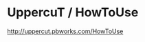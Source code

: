 <!--
id: 465640857
link: http://kevinisom.info/post/465640857/uppercut-howtouse
slug: uppercut-howtouse
date: Tue Mar 23 2010 02:44:54 GMT+1300 (NZDT)
raw: {"blog_name":"kevinisom","id":465640857,"post_url":"http://kevinisom.info/post/465640857/uppercut-howtouse","slug":"uppercut-howtouse","type":"link","date":"2010-03-22 13:44:54 GMT","timestamp":1269265494,"state":"published","format":"html","reblog_key":"VaSHMh3Y","tags":[],"short_url":"http://tmblr.co/Zw68YyRmHsP","highlighted":[],"feed_item":"http://uppercut.pbworks.com/HowToUse","from_feed_id":"650234","note_count":0,"title":"UppercuT / HowToUse","url":"http://uppercut.pbworks.com/HowToUse","description":""}
publish: 2010-03-023
tags: 
title: UppercuT / HowToUse
-->


UppercuT / HowToUse
===================

<http://uppercut.pbworks.com/HowToUse>


